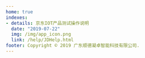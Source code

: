```yaml
---
home: true
indexes:
- details: 京东IOT产品测试操作说明
  date: "2019-07-22"
  img: /img/app_icon.png
  link: /help/JDHelp.html
footer: Copyright © 2019 广东顺德凝卓智能科技有限公司.
---
```

